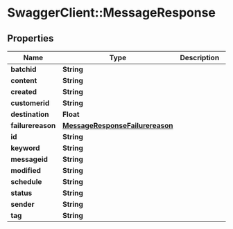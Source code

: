 # SwaggerClient::MessageResponse

## Properties
Name | Type | Description | Notes
------------ | ------------- | ------------- | -------------
**batchid** | **String** |  | 
**content** | **String** |  | 
**created** | **String** |  | 
**customerid** | **String** |  | 
**destination** | **Float** |  | 
**failurereason** | [**MessageResponseFailurereason**](MessageResponseFailurereason.md) |  | [optional] 
**id** | **String** |  | [optional] 
**keyword** | **String** |  | 
**messageid** | **String** |  | 
**modified** | **String** |  | 
**schedule** | **String** |  | 
**status** | **String** |  | 
**sender** | **String** |  | 
**tag** | **String** |  | 


